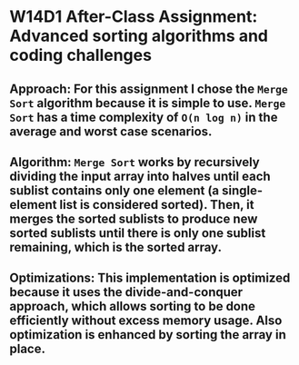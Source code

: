# W14D1 After-Class Assignment: Advanced sorting algorithms and coding challenges

## Approach: For this assignment I chose the `Merge Sort` algorithm because it is simple to use. `Merge Sort` has a time complexity of `O(n log n)` in the average and worst case scenarios.

## Algorithm: `Merge Sort` works by recursively dividing the input array into halves until each sublist contains only one element (a single-element list is considered sorted). Then, it merges the sorted sublists to produce new sorted sublists until there is only one sublist remaining, which is the sorted array.

## Optimizations: This implementation is optimized because it uses the divide-and-conquer approach, which allows sorting to be done efficiently without excess memory usage. Also optimization is enhanced by sorting the array in place.